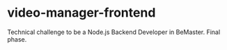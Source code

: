# video-manager-frontend
Technical challenge to be a Node.js Backend Developer in BeMaster. Final phase.
